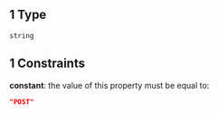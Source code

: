 ## 1 Type

`string`

## 1 Constraints

**constant**: the value of this property must be equal to:

```json
"POST"
```
